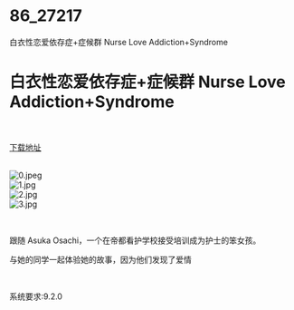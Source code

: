 # 86_27217
白衣性恋爱依存症+症候群 Nurse Love Addiction+Syndrome
# 白衣性恋爱依存症+症候群 Nurse Love Addiction+Syndrome
 <br/></br>
[下载地址](https://www.switch520.cc/article/27217 "下载地址")
<br/></br>

<p><img title="0.jpeg" src="https://www.switch520.cc/muke_img/2022_02_17_0a337afa300da.jpeg" alt="0.jpeg"><br>
<img title="1.jpg" src="https://www.switch520.cc/muke_img/2022_02_17_b850c2e400f54.jpg" alt="1.jpg"><br>
<img title="2.jpg" src="https://www.switch520.cc/muke_img/2022_02_17_d6461da045adb.jpg" alt="2.jpg"><br>
<img title="3.jpg" src="https://www.switch520.cc/muke_img/2022_02_17_9fc9900b041db.jpg" alt="3.jpg"></p>
<p>&nbsp;</p>
<p>跟随 Asuka Osachi，一个在帝都看护学校接受培训成为护士的笨女孩。</p>
<p>与她的同学一起体验她的故事，因为他们发现了爱情</p>
<p>&nbsp;</p>
<p>系统要求:9.2.0</p>



